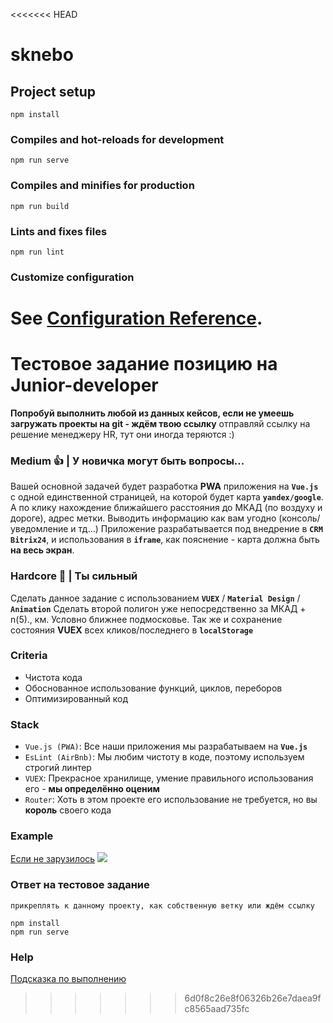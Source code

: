 <<<<<<< HEAD
# sknebo

## Project setup
```
npm install
```

### Compiles and hot-reloads for development
```
npm run serve
```

### Compiles and minifies for production
```
npm run build
```

### Lints and fixes files
```
npm run lint
```

### Customize configuration
See [Configuration Reference](https://cli.vuejs.org/config/).
=======
# Тестовое задание позицию на Junior-developer

**Попробуй выполнить любой из данных кейсов, если не умеешь загружать проекты на git - ждём твою ссылку**
отправляй ссылку на решение менеджеру HR, тут они иногда теряются :)
 
### Medium 👍 | У новичка могут быть вопросы...
Вашей основной задачей будет разработка **PWA** приложения на **`Vue.js`** с одной единственной страницей,
на которой будет карта **`yandex/google`**. А по клику нахождение ближайшего расстояния до МКАД (по воздуху и дороге),
адрес метки. Выводить информацию как вам угодно (консоль/уведомление и тд...)
Приложение разрабатывается под внедрение в **`CRM Bitrix24`**, и использования в **`iframe`**, как пояснение - карта
должна быть **на весь экран**.

### Hardcore 💪 | Ты сильный
Сделать данное задание с использованием **`VUEX`** / **`Material Design`** / **`Animation`**
Сделать второй полигон уже непосредственно за МКАД + n(5)., км. Условно ближнее подмосковье.
Так же и сохранение состояния **VUEX** всех кликов/последнего в **`localStorage`**

### Criteria
- Чистота кода
- Обоснованное использование функций, циклов, переборов
- Оптимизированный код

### Stack
- `Vue.js (PWA)`: Все наши приложения мы разрабатываем на **`Vue.js`**
- `EsLint (AirBnb)`: Мы любим чистоту в коде, поэтому используем строгий линтер
- `VUEX`: Прекрасное хранилище, умение правильного использования его - **мы определённо оценим**
- `Router`: Хоть в этом проекте его использование не требуется, но вы **король** своего кода

### Example
[Если не зарузилось](readme/u89mfqbYKV.gif)
[![](readme/u89mfqbYKV.gif)](readme/u89mfqbYKV.gif)

### Ответ на тестовое задание
`прикреплять к данному проекту, как собственную ветку или ждём ссылку`
```
npm install
npm run serve
```

### Help
[Подсказка по выполнению](/readme/Help.md)
>>>>>>> 6d0f8c26e8f06326b26e7daea9fc8565aad735fc
